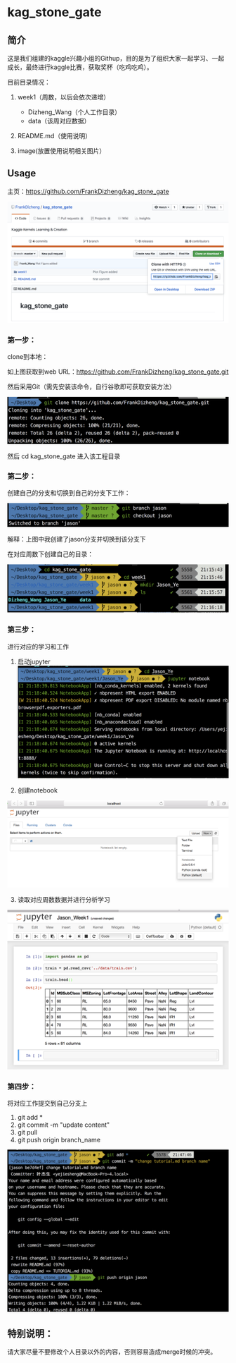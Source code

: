 # kag_stone_gate

## 简介
	
这是我们组建的kaggle兴趣小组的Githup，目的是为了组织大家一起学习、一起成长，最终进行kaggle比赛，获取奖杯（吃鸡吃鸡）。

目前目录情况：

1.	week1（周数，以后会依次递增）
	- Dizheng_Wang（个人工作目录）
	- data（该周对应数据）
	
2. README.md（使用说明）
3. image(放置使用说明相关图片）

## Usage

主页：https://github.com/FrankDizheng/kag_stone_gate

![](./image/Githup_Page.png)

### 第一步：

clone到本地：

如上图获取到web URL：https://github.com/FrankDizheng/kag_stone_gate.git

然后采用Git（需先安装该命令，自行谷歌即可获取安装方法）

![](./image/Kag_Stone_gate_clone.png)

然后 cd kag_stone_gate 进入该工程目录

### 第二步：

创建自己的分支和切换到自己的分支下工作：

![](./image/Git_create_and_checkout_Branch.png)

解释：上图中我创建了jason分支并切换到该分支下

在对应周数下创建自己的目录：

![](./image/create_directory.png)


### 第三步：

进行对应的学习和工作

1. 	启动jupyter
![](./image/Start_jupyter.png)	
	
	
2. 创建notebook

![](./image/jupyter_start.png)

3. 读取对应周数数据并进行分析学习

![](./image/notebook_write.png)



### 第四步：

将对应工作提交到自己分支上

1.	git add *
2. git commit -m "update content"
3. git pull
4. git push origin branch_name

![](./image/commit.png)

## 特别说明：

请大家尽量不要修改个人目录以外的内容，否则容易造成merge时候的冲突。


	

